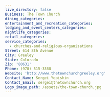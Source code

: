 ```yaml
---
live_directory: false
Business: The Town Church
dining_categories:
entertainment_and_recreation_categories:
lodging_and_event_centers_categories:
nightlife_categories:
retail_categories:
service_categories:
  - churches-and-religious-organizations
Street: 614 8th Avenue
City: Greeley
State: Colorado
Zip: '80631'
Phone: (970) 515-3388
Website: 'http://www.thetownchurchgreeley.org'
Contact_Name: Sergei Yepishin
Contact_Email: sergei@thetownchurch.org
Logo_image_path: /assets/the-town-church.jpg
---
```



